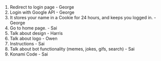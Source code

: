 1. Redirect to login page - George
2. Login with Google API - George
3. It stores your name in a Cookie for 24 hours, and keeps you logged in. - George
4. Go to home page. - Sai
5. Talk about design - Harris
6. Talk about logo - Owen
7. Instructions - Sai
8. Talk about bot functionality (memes, jokes, gifs, search) - Sai
9. Konami Code - Sai
